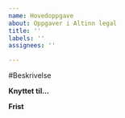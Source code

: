 ```yaml
---
name: Hovedoppgave
about: Oppgaver i Altinn legal
title: ''
labels: ''
assignees: ''

---
```


#Beskrivelse 

**Knyttet til...**

**Frist**

